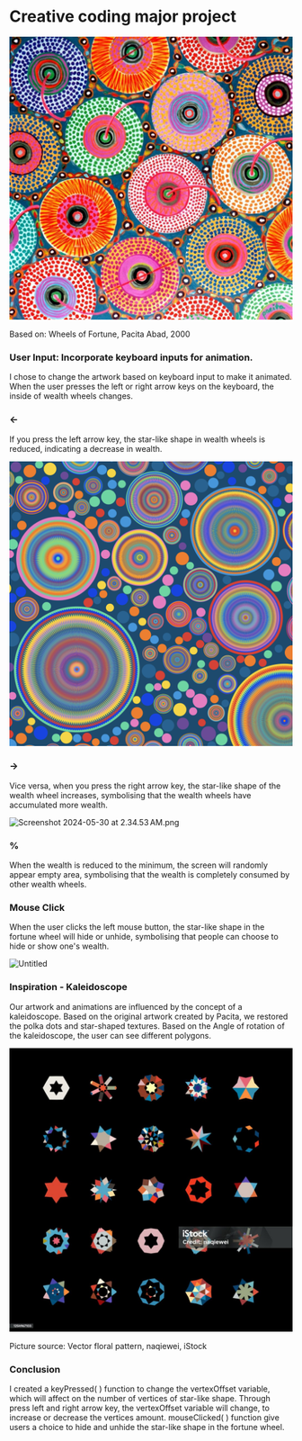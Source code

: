 # Creative coding major project

![Pacita Abad Wheels of fortune.jpg](assets/Pacita_Abad_Wheels_of_fortune.jpg)

Based on: Wheels of Fortune, Pacita Abad, 2000

### **User Input:** Incorporate keyboard inputs for animation.

I chose to change the artwork based on keyboard input to make it animated. When the user presses the left or right arrow keys on the keyboard, the inside of wealth wheels changes. 

### **←**

If you press the left arrow key, the star-like shape in wealth wheels is reduced, indicating a decrease in wealth. 

![Screenshot 2024-05-30 at 2.37.43 AM.png](assets/Screenshot_2024-05-30_at_2.37.43_AM.png)

### **→**

Vice versa, when you press the right arrow key, the star-like shape of the wealth wheel increases, symbolising that the wealth wheels have accumulated more wealth. 

![Screenshot 2024-05-30 at 2.34.53 AM.png](assets/5763b369-aa38-45d4-a766-97f46d20ac25.png)

### **%**

When the wealth is reduced to the minimum, the screen will randomly appear empty area, symbolising that the wealth is completely consumed by other wealth wheels.

### **Mouse Click**

When the user clicks the left mouse button, the star-like shape in the fortune wheel will hide or unhide, symbolising that people can choose to hide or show one's wealth.

![Untitled](assets/5a0c7bf3-f543-4d10-b572-329b33be6175.png)

### Inspiration - Kaleidoscope

Our artwork and animations are influenced by the concept of a kaleidoscope. Based on the original artwork created by Pacita, we restored the polka dots and star-shaped textures. Based on the Angle of rotation of the kaleidoscope, the user can see different polygons.

![istockphoto-1254967103-1024x1024.jpg](assets/istockphoto-1254967103-1024x1024.jpg)

Picture source: Vector floral pattern, naqiewei, iStock

### Conclusion

I created a keyPressed( ) function to change the vertexOffset variable, which will affect on the number of vertices of star-like shape. Through press left and right arrow key, the vertexOffset variable will change, to increase or decrease the vertices amount. mouseClicked( ) function give users a choice to hide and unhide the star-like shape in the fortune wheel.